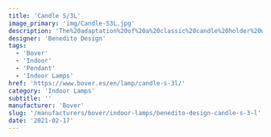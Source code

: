 ```yaml
---
title: 'Candle S/3L'
image_primary: 'img/Candle-S3L.jpg'
description: 'The%20adaptation%20of%20a%20classic%20candle%20holder%20with%20a%20LED%20light%20source%20has%20produced%20this%20delicate%20luminaire%2C%20a%20real%20gem.%20The%20poetic%20and%20refined%20light%20creates%20and%20accentuates%20different%20areas.%20It%20also%20comes%20in%20an%20individual%20and%20triple%20version%2C%20and%20as%20a%20chandelier.%20The%20way%20it%20projects%20the%20light%20creates%20and%20highlights%20the%20spaces%2C%20creating%20warm%2C%20natural%20environments.'
designer: 'Benedito Design'
tags:
  - 'Bover'
  - 'Indoor'
  - 'Pendant'
  - 'Indoor Lamps'
href: 'https://www.bover.es/en/lamp/candle-s-3l/'
category: 'Indoor Lamps'
subtitle: ''
manufacturer: 'Bover'
slug: '/manufacturers/bover/indoor-lamps/benedito-design-candle-s-3-l'
date: '2021-02-17'
---
```

